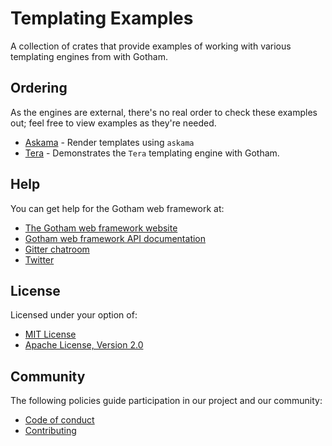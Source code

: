# Templating Examples

A collection of crates that provide examples of working with various
templating engines from with Gotham.

## Ordering

As the engines are external, there's no real order to check these examples out;
feel free to view examples as they're needed.

- [Askama](askama) - Render templates using `askama`
- [Tera](tera) - Demonstrates the `Tera` templating engine with Gotham.

## Help

You can get help for the Gotham web framework at:

* [The Gotham web framework website](https://gotham.rs)
* [Gotham web framework API documentation](https://docs.rs/gotham/)
* [Gitter chatroom](https://gitter.im/gotham-rs/gotham)
* [Twitter](https://twitter.com/gotham_rs)

## License

Licensed under your option of:

* [MIT License](../LICENSE-MIT)
* [Apache License, Version 2.0](../LICENSE-APACHE)

## Community

The following policies guide participation in our project and our community:

* [Code of conduct](../../CONDUCT.md)
* [Contributing](../../CONTRIBUTING.md)
